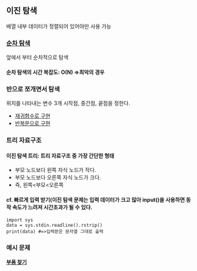 ## 이진 탐색
배열 내부 데이터가 정렬되어 있어야만 사용 가능

### [순차 탐색](./Sequqential_Search.py)
앞에서 부터 순차적으로 탐색<br>

#### 순차 탐색의 시간 복잡도: O(N) =>최악의 경우


### 반으로 쪼개면서 탐색
위치를 나타내는 변수 3개 시작점, 중간점, 끝점을 정한다.

* [재귀함수로 구현](./bn_recursion.py)<br>
* [반복문으로 구현](./bn_loop.py)

### 트리 자료구조
#### 이진 탐색 트리: 트리 자료구조 중 가장 간단한 형태
 * 부모 노드보다 왼쪽 자식 노드가 작다.
 * 부모 노드보다 오른쪽 자식 노드가 크다.
 * 즉, 왼쪽<부모<오른쪽

#### cf. 빠르게 입력 받기(이진 탐색 문제는 입력 데이터가 크고 많아 input()을 사용하면 동작 속도가 느려져 시간초과가 될 수 있다.
```pyhton
import sys
data = sys.stdin.readline().rstrip()
print(data) #=>입력받은 문자열 그대로 출력
```

### 예시 문제

__[부품 찾기](./)__
